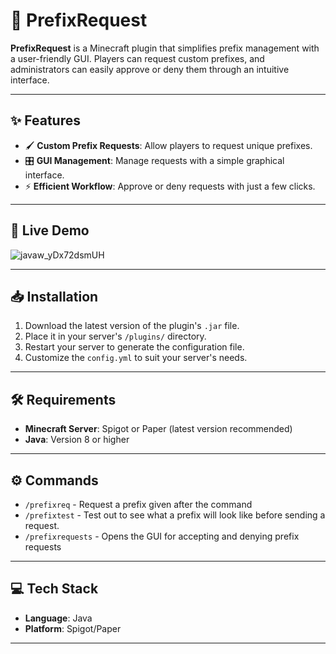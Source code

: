 # 🌟 PrefixRequest

**PrefixRequest** is a Minecraft plugin that simplifies prefix management with a user-friendly GUI. Players can request custom prefixes, and administrators can easily approve or deny them through an intuitive interface.

---

## ✨ Features

- 🖌 **Custom Prefix Requests**: Allow players to request unique prefixes.
- 🎛 **GUI Management**: Manage requests with a simple graphical interface.
- ⚡ **Efficient Workflow**: Approve or deny requests with just a few clicks.

---

## 🚀 Live Demo

![javaw_yDx72dsmUH](https://github.com/user-attachments/assets/409cb171-6909-40a2-92bc-6efcd2ad0995)


---

## 📥 Installation

1. Download the latest version of the plugin's `.jar` file.
2. Place it in your server's `/plugins/` directory.
3. Restart your server to generate the configuration file.
4. Customize the `config.yml` to suit your server's needs.

---

## 🛠️ Requirements

- **Minecraft Server**: Spigot or Paper (latest version recommended)
- **Java**: Version 8 or higher

---

## ⚙️ Commands

- `/prefixreq` - Request a prefix given after the command
- `/prefixtest` - Test out to see what a prefix will look like before sending a request.
- `/prefixrequests` - Opens the GUI for accepting and denying prefix requests

---

## 💻 Tech Stack

- **Language**: Java
- **Platform**: Spigot/Paper

---
